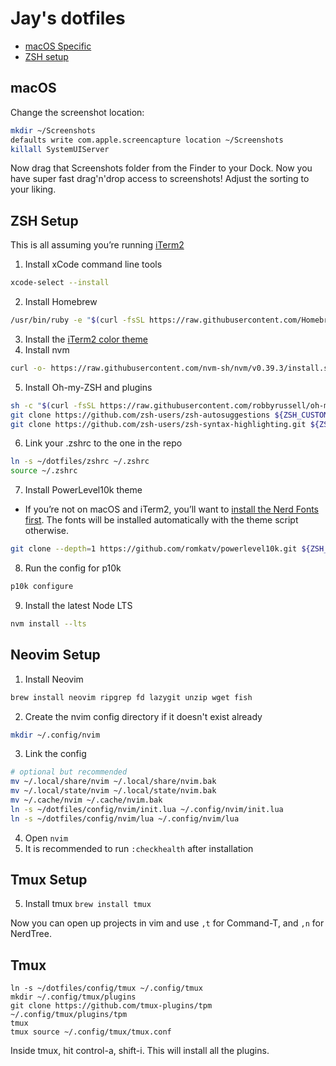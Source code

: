 
# Jay's dotfiles

* [macOS Specific](#macos)
* [ZSH setup](#zsh-setup)

## macOS

Change the screenshot location:

```zsh
mkdir ~/Screenshots
defaults write com.apple.screencapture location ~/Screenshots
killall SystemUIServer
```

Now drag that Screenshots folder from the Finder to your Dock. Now you have super fast drag'n'drop access to screenshots! Adjust the sorting to your liking.

## ZSH Setup

This is all assuming you’re running [iTerm2](https://iterm2.com/)

1. Install xCode command line tools
  ```zsh
  xcode-select --install
  ```
2. Install Homebrew
  ```zsh
  /usr/bin/ruby -e "$(curl -fsSL https://raw.githubusercontent.com/Homebrew/install/master/install)"
  ```
3. Install the [iTerm2 color theme](./iterm2/coolnight.itermcolors)
4. Install nvm
  ```zsh
  curl -o- https://raw.githubusercontent.com/nvm-sh/nvm/v0.39.3/install.sh | bash
  ```
5. Install Oh-my-ZSH and plugins
  ```zsh
  sh -c "$(curl -fsSL https://raw.githubusercontent.com/robbyrussell/oh-my-zsh/master/tools/install.sh)"
  git clone https://github.com/zsh-users/zsh-autosuggestions ${ZSH_CUSTOM:-~/.oh-my-zsh/custom}/plugins/zsh-autosuggestions
  git clone https://github.com/zsh-users/zsh-syntax-highlighting.git ${ZSH_CUSTOM:-~/.oh-my-zsh/custom}/plugins/zsh-syntax-highlighting
  ```
6. Link your .zshrc to the one in the repo
  ```zsh
  ln -s ~/dotfiles/zshrc ~/.zshrc
  source ~/.zshrc
  ```
7. Install PowerLevel10k theme
  * If you’re not on macOS and iTerm2, you’ll want to [install the Nerd Fonts first](https://github.com/romkatv/powerlevel10k#fonts). The fonts will be installed automatically with the theme script otherwise.

  ```zsh
  git clone --depth=1 https://github.com/romkatv/powerlevel10k.git ${ZSH_CUSTOM:-$HOME/.oh-my-zsh/custom}/themes/powerlevel10k
  ```
8. Run the config for p10k
  ```zsh
  p10k configure
  ```
9. Install the latest Node LTS
  ```zsh
  nvm install --lts
  ```

## Neovim Setup

1. Install Neovim
  ```zsh
  brew install neovim ripgrep fd lazygit unzip wget fish
  ```
2. Create the nvim config directory if it doesn't exist already
  ```zsh
  mkdir ~/.config/nvim
  ```
3. Link the config
  ```zsh
  # optional but recommended
  mv ~/.local/share/nvim ~/.local/share/nvim.bak
  mv ~/.local/state/nvim ~/.local/state/nvim.bak
  mv ~/.cache/nvim ~/.cache/nvim.bak
  ln -s ~/dotfiles/config/nvim/init.lua ~/.config/nvim/init.lua
  ln -s ~/dotfiles/config/nvim/lua ~/.config/nvim/lua
  ```
4. Open `nvim`
5. It is recommended to run `:checkhealth` after installation

## Tmux Setup

5. Install tmux
  `brew install tmux`

Now you can open up projects in vim and use `,t` for Command-T, and `,n` for NerdTree.

## Tmux
```
ln -s ~/dotfiles/config/tmux ~/.config/tmux
mkdir ~/.config/tmux/plugins
git clone https://github.com/tmux-plugins/tpm ~/.config/tmux/plugins/tpm
tmux
tmux source ~/.config/tmux/tmux.conf
```

Inside tmux, hit control-a, shift-i. This will install all the plugins.
